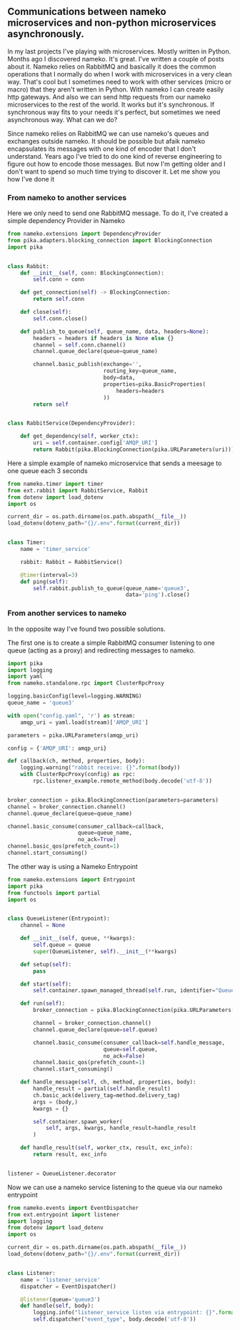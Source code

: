 ## Communications between nameko microservices and non-python microservices asynchronously.

In my last projects I've playing with microservices. Mostly written in Python. Months ago I discovered nameko. It's great. I've written a couple of posts about it. Nameko relies on RabbitMQ and basically it does the common operations that I normally do when I work with microservices in a very clean way. That's cool but I sometimes need to work with other services (micro or macro) that they aren't written in Python. With nameko I can create easily http gateways. And also we can send http requests from our nameko microservices to the rest of the world. It works but it's synchronous. If synchronous way fits to your needs it's perfect, but sometimes we need asynchronous way. What can we do?

Since nameko relies on RabbitMQ we can use nameko's queues and exchanges outside nameko. It should be possible but afaik nameko encapsulates its messages with one kind of encoder that I don't understand. Years ago I've tried to do one kind of reverse engineering to figure out how to encode those messages. But now I'm getting older and I don't want to spend so much time trying to discover it. Let me show you how I've done it

### From nameko to another services
Here we only need to send one RabbitMQ message. To do it, I've created a simple dependency Provider in Nameko

```python
from nameko.extensions import DependencyProvider
from pika.adapters.blocking_connection import BlockingConnection
import pika


class Rabbit:
    def __init__(self, conn: BlockingConnection):
        self.conn = conn

    def get_connection(self) -> BlockingConnection:
        return self.conn

    def close(self):
        self.conn.close()

    def publish_to_queue(self, queue_name, data, headers=None):
        headers = headers if headers is None else {}
        channel = self.conn.channel()
        channel.queue_declare(queue=queue_name)

        channel.basic_publish(exchange='',
                              routing_key=queue_name,
                              body=data,
                              properties=pika.BasicProperties(
                                  headers=headers
                              ))
        return self


class RabbitService(DependencyProvider):

    def get_dependency(self, worker_ctx):
        uri = self.container.config['AMQP_URI']
        return Rabbit(pika.BlockingConnection(pika.URLParameters(uri)))

```

Here a simple example of nameko microservice that sends a meesage to one queue each 3 seconds

```python
from nameko.timer import timer
from ext.rabbit import RabbitService, Rabbit
from dotenv import load_dotenv
import os

current_dir = os.path.dirname(os.path.abspath(__file__))
load_dotenv(dotenv_path="{}/.env".format(current_dir))


class Timer:
    name = 'timer_service'

    rabbit: Rabbit = RabbitService()

    @timer(interval=3)
    def ping(self):
        self.rabbit.publish_to_queue(queue_name='queue3',
                                     data='ping').close()
```

### From another services to nameko

In the opposite way I've found two possible solutions. 

The first one is to create a simple RabbitMQ consumer listening to one queue (acting as a proxy) and redirecting messages to nameko.
 
```python
import pika
import logging
import yaml
from nameko.standalone.rpc import ClusterRpcProxy

logging.basicConfig(level=logging.WARNING)
queue_name = 'queue3'

with open("config.yaml", 'r') as stream:
    amqp_uri = yaml.load(stream)['AMQP_URI']

parameters = pika.URLParameters(amqp_uri)

config = {'AMQP_URI': amqp_uri}

def callback(ch, method, properties, body):
    logging.warning("rabbit receive: {}".format(body))
    with ClusterRpcProxy(config) as rpc:
        rpc.listener_example.remote_method(body.decode('utf-8'))


broker_connection = pika.BlockingConnection(parameters=parameters)
channel = broker_connection.channel()
channel.queue_declare(queue=queue_name)

channel.basic_consume(consumer_callback=callback,
                      queue=queue_name,
                      no_ack=True)
channel.basic_qos(prefetch_count=1)
channel.start_consuming()
```

The other way is using a Nameko Entrypoint

```python
from nameko.extensions import Entrypoint
import pika
from functools import partial
import os


class QueueListener(Entrypoint):
    channel = None

    def __init__(self, queue, **kwargs):
        self.queue = queue
        super(QueueListener, self).__init__(**kwargs)

    def setup(self):
        pass

    def start(self):
        self.container.spawn_managed_thread(self.run, identifier="QueueListener.run")

    def run(self):
        broker_connection = pika.BlockingConnection(pika.URLParameters(os.getenv('AMQP_URI')))

        channel = broker_connection.channel()
        channel.queue_declare(queue=self.queue)

        channel.basic_consume(consumer_callback=self.handle_message,
                              queue=self.queue,
                              no_ack=False)
        channel.basic_qos(prefetch_count=1)
        channel.start_consuming()

    def handle_message(self, ch, method, properties, body):
        handle_result = partial(self.handle_result)
        ch.basic_ack(delivery_tag=method.delivery_tag)
        args = (body,)
        kwargs = {}

        self.container.spawn_worker(
            self, args, kwargs, handle_result=handle_result
        )

    def handle_result(self, worker_ctx, result, exc_info):
        return result, exc_info


listener = QueueListener.decorator
```

Now we can use a nameko service listening to the queue via our nameko entrypoint

```python
from nameko.events import EventDispatcher
from ext.entrypoint import listener
import logging
from dotenv import load_dotenv
import os

current_dir = os.path.dirname(os.path.abspath(__file__))
load_dotenv(dotenv_path="{}/.env".format(current_dir))


class Listener:
    name = 'listener_service'
    dispatcher = EventDispatcher()

    @listener(queue='queue3')
    def handle(self, body):
        logging.info("listener_service listen via entrypoint: {}".format(body))
        self.dispatcher("event_type", body.decode('utf-8'))
```